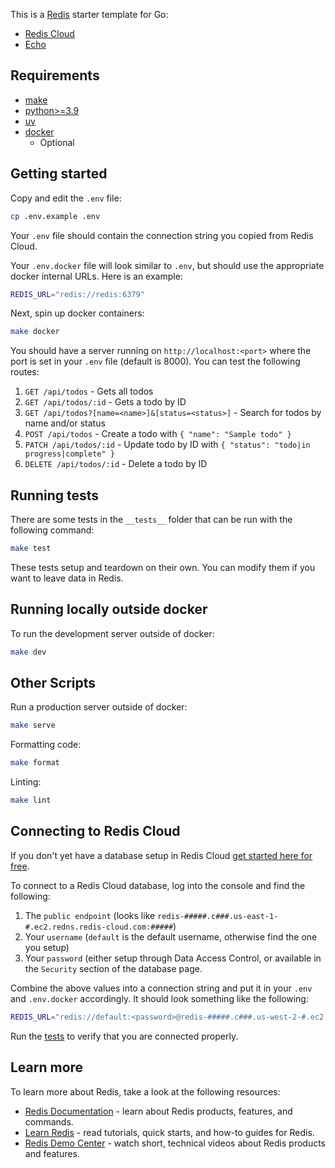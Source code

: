 This is a [Redis](https://redis.io/) starter template for Go:

- [Redis Cloud](https://redis.io/try-free/)
- [Echo](https://echo.labstack.com/)

## Requirements

- [make](https://www.make.com/en)
- [python>=3.9](https://www.python.org/)
- [uv](https://docs.astral.sh/uv/)
- [docker](https://www.docker.com/)
   - Optional

## Getting started

Copy and edit the `.env` file:

```bash
cp .env.example .env
```

Your `.env` file should contain the connection string you copied from Redis Cloud.

Your `.env.docker` file will look similar to `.env`, but should use the appropriate docker internal URLs. Here is
an example:

```bash
REDIS_URL="redis://redis:6379"
```

Next, spin up docker containers:

```bash
make docker
```

You should have a server running on `http://localhost:<port>` where the port is set in your `.env` file (default is 8000). You can test the following routes:

1. `GET /api/todos` - Gets all todos
2. `GET /api/todos/:id` - Gets a todo by ID
3. `GET /api/todos?[name=<name>]&[status=<status>]` - Search for todos by name and/or status
4. `POST /api/todos` - Create a todo with `{ "name": "Sample todo" }`
5. `PATCH /api/todos/:id` - Update todo by ID with `{ "status": "todo|in progress|complete" }`
6. `DELETE /api/todos/:id` - Delete a todo by ID

## Running tests

There are some tests in the `__tests__` folder that can be run with the following command:

```bash
make test
```

These tests setup and teardown on their own. You can modify them if you want to leave data in Redis.

## Running locally outside docker

To run the development server outside of docker:

```bash
make dev
```

## Other Scripts

Run a production server outside of docker:

```bash
make serve
```

Formatting code:

```bash
make format
```

Linting:

```bash
make lint
```

## Connecting to Redis Cloud

If you don't yet have a database setup in Redis Cloud [get started here for free](https://redis.io/try-free/).

To connect to a Redis Cloud database, log into the console and find the following:

1. The `public endpoint` (looks like `redis-#####.c###.us-east-1-#.ec2.redns.redis-cloud.com:#####`)
1. Your `username` (`default` is the default username, otherwise find the one you setup)
1. Your `password` (either setup through Data Access Control, or available in the `Security` section of the database
   page.

Combine the above values into a connection string and put it in your `.env` and `.env.docker` accordingly. It should
look something like the following:

```bash
REDIS_URL="redis://default:<password>@redis-#####.c###.us-west-2-#.ec2.redns.redis-cloud.com:#####"
```

Run the [tests](#running-tests) to verify that you are connected properly.

## Learn more

To learn more about Redis, take a look at the following resources:

- [Redis Documentation](https://redis.io/docs/latest/) - learn about Redis products, features, and commands.
- [Learn Redis](https://redis.io/learn/) - read tutorials, quick starts, and how-to guides for Redis.
- [Redis Demo Center](https://redis.io/demo-center/) - watch short, technical videos about Redis products and features.

